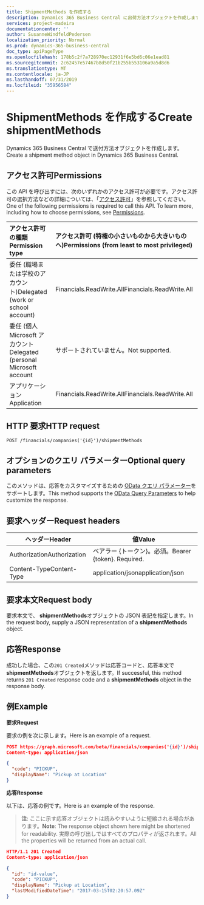 ```yaml
---
title: ShipmentMethods を作成する
description: Dynamics 365 Business Central に出荷方法オブジェクトを作成します。
services: project-madeira
documentationcenter: ''
author: SusanneWindfeldPedersen
localization_priority: Normal
ms.prod: dynamics-365-business-central
doc_type: apiPageType
ms.openlocfilehash: 178b5c2f7a728970ec12931f6e5bd6c06e1ead81
ms.sourcegitcommit: 2c62457e57467b8d50f21b255b553106a9a5d8d6
ms.translationtype: MT
ms.contentlocale: ja-JP
ms.lasthandoff: 07/31/2019
ms.locfileid: "35956584"
---
```

# <a name="create-shipmentmethods"></a><span data-ttu-id="0e75d-103">ShipmentMethods を作成する</span><span class="sxs-lookup"><span data-stu-id="0e75d-103">Create shipmentMethods</span></span>
<span data-ttu-id="0e75d-104">Dynamics 365 Business Central で送付方法オブジェクトを作成します。</span><span class="sxs-lookup"><span data-stu-id="0e75d-104">Create a shipment method object in Dynamics 365 Business Central.</span></span>

## <a name="permissions"></a><span data-ttu-id="0e75d-105">アクセス許可</span><span class="sxs-lookup"><span data-stu-id="0e75d-105">Permissions</span></span>
<span data-ttu-id="0e75d-p101">この API を呼び出すには、次のいずれかのアクセス許可が必要です。アクセス許可の選択方法などの詳細については、「[アクセス許可](/graph/permissions-reference)」を参照してください。</span><span class="sxs-lookup"><span data-stu-id="0e75d-p101">One of the following permissions is required to call this API. To learn more, including how to choose permissions, see [Permissions](/graph/permissions-reference).</span></span>

|<span data-ttu-id="0e75d-108">アクセス許可の種類</span><span class="sxs-lookup"><span data-stu-id="0e75d-108">Permission type</span></span> |<span data-ttu-id="0e75d-109">アクセス許可 (特権の小さいものから大きいものへ)</span><span class="sxs-lookup"><span data-stu-id="0e75d-109">Permissions (from least to most privileged)</span></span>|
|:---------------|:------------------------------------------|
|<span data-ttu-id="0e75d-110">委任 (職場または学校のアカウント)</span><span class="sxs-lookup"><span data-stu-id="0e75d-110">Delegated (work or school account)</span></span>|<span data-ttu-id="0e75d-111">Financials.ReadWrite.All</span><span class="sxs-lookup"><span data-stu-id="0e75d-111">Financials.ReadWrite.All</span></span> |
|<span data-ttu-id="0e75d-112">委任 (個人 Microsoft アカウント</span><span class="sxs-lookup"><span data-stu-id="0e75d-112">Delegated (personal Microsoft account</span></span>|<span data-ttu-id="0e75d-113">サポートされていません。</span><span class="sxs-lookup"><span data-stu-id="0e75d-113">Not supported.</span></span>|
|<span data-ttu-id="0e75d-114">アプリケーション</span><span class="sxs-lookup"><span data-stu-id="0e75d-114">Application</span></span>|<span data-ttu-id="0e75d-115">Financials.ReadWrite.All</span><span class="sxs-lookup"><span data-stu-id="0e75d-115">Financials.ReadWrite.All</span></span>|

## <a name="http-request"></a><span data-ttu-id="0e75d-116">HTTP 要求</span><span class="sxs-lookup"><span data-stu-id="0e75d-116">HTTP request</span></span>
```
POST /financials/companies('{id}')/shipmentMethods
```

## <a name="optional-query-parameters"></a><span data-ttu-id="0e75d-117">オプションのクエリ パラメーター</span><span class="sxs-lookup"><span data-stu-id="0e75d-117">Optional query parameters</span></span>
<span data-ttu-id="0e75d-118">このメソッドは、応答をカスタマイズするための [OData クエリ パラメーター](/graph/query-parameters)をサポートします。</span><span class="sxs-lookup"><span data-stu-id="0e75d-118">This method supports the [OData Query Parameters](/graph/query-parameters) to help customize the response.</span></span>

## <a name="request-headers"></a><span data-ttu-id="0e75d-119">要求ヘッダー</span><span class="sxs-lookup"><span data-stu-id="0e75d-119">Request headers</span></span>

|<span data-ttu-id="0e75d-120">ヘッダー</span><span class="sxs-lookup"><span data-stu-id="0e75d-120">Header</span></span>         |<span data-ttu-id="0e75d-121">値</span><span class="sxs-lookup"><span data-stu-id="0e75d-121">Value</span></span>                     |
|---------------|--------------------------|
|<span data-ttu-id="0e75d-122">Authorization</span><span class="sxs-lookup"><span data-stu-id="0e75d-122">Authorization</span></span>  |<span data-ttu-id="0e75d-p102">ベアラー {トークン}。必須。</span><span class="sxs-lookup"><span data-stu-id="0e75d-p102">Bearer {token}. Required.</span></span> |
|<span data-ttu-id="0e75d-125">Content-Type</span><span class="sxs-lookup"><span data-stu-id="0e75d-125">Content-Type</span></span>   |<span data-ttu-id="0e75d-126">application/json</span><span class="sxs-lookup"><span data-stu-id="0e75d-126">application/json</span></span>          |

## <a name="request-body"></a><span data-ttu-id="0e75d-127">要求本文</span><span class="sxs-lookup"><span data-stu-id="0e75d-127">Request body</span></span>
<span data-ttu-id="0e75d-128">要求本文で、 **shipmentMethods**オブジェクトの JSON 表記を指定します。</span><span class="sxs-lookup"><span data-stu-id="0e75d-128">In the request body, supply a JSON representation of a **shipmentMethods** object.</span></span>

## <a name="response"></a><span data-ttu-id="0e75d-129">応答</span><span class="sxs-lookup"><span data-stu-id="0e75d-129">Response</span></span>
<span data-ttu-id="0e75d-130">成功した場合、この```201 Created```メソッドは応答コードと、応答本文で**shipmentMethods**オブジェクトを返します。</span><span class="sxs-lookup"><span data-stu-id="0e75d-130">If successful, this method returns ```201 Created``` response code and a **shipmentMethods** object in the response body.</span></span>

## <a name="example"></a><span data-ttu-id="0e75d-131">例</span><span class="sxs-lookup"><span data-stu-id="0e75d-131">Example</span></span>

<span data-ttu-id="0e75d-132">**要求**</span><span class="sxs-lookup"><span data-stu-id="0e75d-132">**Request**</span></span>

<span data-ttu-id="0e75d-133">要求の例を次に示します。</span><span class="sxs-lookup"><span data-stu-id="0e75d-133">Here is an example of a request.</span></span>

```json
POST https://graph.microsoft.com/beta/financials/companies('{id}')/shipmentMethods
Content-type: application/json

{
  "code": "PICKUP",
  "displayName": "Pickup at Location"  
}
```

<span data-ttu-id="0e75d-134">**応答**</span><span class="sxs-lookup"><span data-stu-id="0e75d-134">**Response**</span></span>

<span data-ttu-id="0e75d-135">以下は、応答の例です。</span><span class="sxs-lookup"><span data-stu-id="0e75d-135">Here is an example of the response.</span></span> 

> <span data-ttu-id="0e75d-136">**注**: ここに示す応答オブジェクトは読みやすいように短縮される場合があります。</span><span class="sxs-lookup"><span data-stu-id="0e75d-136">**Note**: The response object shown here might be shortened for readability.</span></span> <span data-ttu-id="0e75d-137">実際の呼び出しではすべてのプロパティが返されます。</span><span class="sxs-lookup"><span data-stu-id="0e75d-137">All the properties will be returned from an actual call.</span></span>

```json
HTTP/1.1 201 Created
Content-type: application/json

{
  "id": "id-value",
  "code": "PICKUP",
  "displayName": "Pickup at Location",
  "lastModifiedDateTime": "2017-03-15T02:20:57.09Z"
}

```
